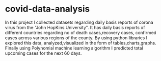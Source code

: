 # covid-data-analysis
In this project I collected datasets regarding daily basis reports of corona virus from the "John HopKins University". It has daily basis reports of different countries regarding no of death cases,recovery cases, confirmed cases across various regions of the county. By using python libraries I explored this data, analyzed,visualized in the form of tables,charts,graphs. Finally using Polynomial machine learning algorithm I predicted total upcoming cases for the next 60 days.
